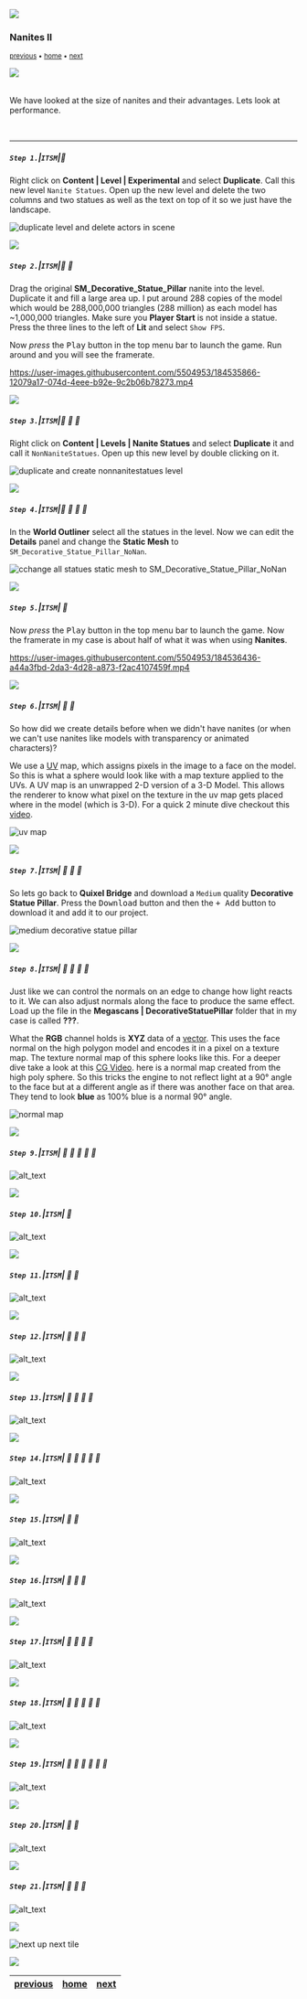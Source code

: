 ![](../images/line3.png)
### Nanites II

<sub>[previous](../nanites/README.md#user-content-nanites) • [home](../README.md#user-content-ue5-intro-to-static-meshes) • [next](../)</sub>

![](../images/line3.png)

<img src="https://via.placeholder.com/1000x4/45D7CA/45D7CA" alt="drawing" height="4px"/>

We have looked at the size of nanites and their advantages.  Lets look at performance.

<br>

---


##### `Step 1.`\|`ITSM`|:small_blue_diamond:

Right click on **Content | Level | Experimental** and select **Duplicate**.  Call this new level `Nanite Statues`.  Open up the new level and delete the two columns and two statues as well as the text on top of it so we just have the landscape.

![duplicate level and delete actors in scene](images/duplicateAndDel.png)

![](../images/line2.png)

##### `Step 2.`\|`ITSM`|:small_blue_diamond: :small_blue_diamond: 

Drag the original **SM_Decorative_Statue_Pillar** nanite into the level.  Duplicate it and fill a large area up.  I put around 288 copies of the model which would be 288,000,000 triangles (288 million) as each model has ~1,000,000 triangles.  Make sure you **Player Start** is not inside a statue.  Press the three lines to the left of **Lit** and select `Show FPS`.

Now *press* the <kbd>Play</kbd> button in the top menu bar to launch the game. Run around and you will see the framerate.

https://user-images.githubusercontent.com/5504953/184535866-12079a17-074d-4eee-b92e-9c2b06b78273.mp4

![](../images/line2.png)

##### `Step 3.`\|`ITSM`|:small_blue_diamond: :small_blue_diamond: :small_blue_diamond:

Right click on **Content | Levels | Nanite Statues** and select **Duplicate** it and call it `NonNaniteStatues`.  Open up this new level by double clicking on it.

![duplicate and create nonnanitestatues level](images/nonNaniteStatues.png)

![](../images/line2.png)

##### `Step 4.`\|`ITSM`|:small_blue_diamond: :small_blue_diamond: :small_blue_diamond: :small_blue_diamond:

In the **World Outliner** select all the statues in the level. Now we can edit the **Details** panel and change the **Static Mesh** to `SM_Decorative_Statue_Pillar_NoNan`.

![cchange all statues static mesh to SM_Decorative_Statue_Pillar_NoNan](images/switchModels.png)

![](../images/line2.png)

##### `Step 5.`\|`ITSM`| :small_orange_diamond:

Now *press* the <kbd>Play</kbd> button in the top menu bar to launch the game. Now the framerate in my case is about half of what it was when using **Nanites**.

https://user-images.githubusercontent.com/5504953/184536436-a44a3fbd-2da3-4d28-a873-f2ac4107459f.mp4

![](../images/line2.png)

##### `Step 6.`\|`ITSM`| :small_orange_diamond: :small_blue_diamond:

So how did we create details before when we didn't have nanites (or when we can't use nanites like models with transparency or animated characters)? 

We use a [UV](https://en.wikipedia.org/wiki/UV_mapping) map, which assigns pixels in the image to a face on the model. So this is what a sphere would look like with a map texture applied to the UVs. A UV map is an unwrapped 2-D version of a 3-D Model.  This allows the renderer to know what pixel on the texture in the uv map gets placed where in the model (which is 3-D). For a quick 2 minute dive checkout this [video](https://www.youtube.com/watch?v=mAcEzlsoad0).

![uv map](images/image_25.jpg)

![](../images/line2.png)

##### `Step 7.`\|`ITSM`| :small_orange_diamond: :small_blue_diamond: :small_blue_diamond:

So lets go back to **Quixel Bridge** and download a `Medium` quality **Decorative Statue Pillar**. Press the <kbd>Download</kbd> button and then the <kbd>+ Add</kbd> button to download it and add it to our project.

![medium decorative statue pillar](images/quixelMedium.png)

![](../images/line2.png)

##### `Step 8.`\|`ITSM`| :small_orange_diamond: :small_blue_diamond: :small_blue_diamond: :small_blue_diamond:

Just like we can control the normals on an edge to change how light reacts to it.  We can also adjust normals along the face to produce the same effect.  Load up the file in the **Megascans | DecorativeStatuePillar** folder that in my case is called **???**. 

What the **RGB** channel holds is **XYZ** data of a [vector](https://en.wikipedia.org/wiki/Euclidean_vector).  This uses the face normal on the high polygon model and encodes it in a pixel on a texture map.  The texture normal map of this sphere looks like this. For a deeper dive take a look at this [CG Video](https://www.youtube.com/watch?v=oOOeV3IU2Yo). here is a normal map created from the high poly sphere. So this tricks the engine to not reflect light at a 90° angle to the face but at a different angle as if there was another face on that area.  They tend to look **blue** as 100% blue is a normal 90° angle.

![normal map](images/normalMap.png)

![](../images/line2.png)

##### `Step 9.`\|`ITSM`| :small_orange_diamond: :small_blue_diamond: :small_blue_diamond: :small_blue_diamond: :small_blue_diamond:

![alt_text](images/.png)

![](../images/line2.png)

##### `Step 10.`\|`ITSM`| :large_blue_diamond:

![alt_text](images/.png)

![](../images/line2.png)

##### `Step 11.`\|`ITSM`| :large_blue_diamond: :small_blue_diamond: 

![alt_text](images/.png)

![](../images/line2.png)


##### `Step 12.`\|`ITSM`| :large_blue_diamond: :small_blue_diamond: :small_blue_diamond: 

![alt_text](images/.png)

![](../images/line2.png)

##### `Step 13.`\|`ITSM`| :large_blue_diamond: :small_blue_diamond: :small_blue_diamond:  :small_blue_diamond: 

![alt_text](images/.png)

![](../images/line2.png)

##### `Step 14.`\|`ITSM`| :large_blue_diamond: :small_blue_diamond: :small_blue_diamond: :small_blue_diamond:  :small_blue_diamond: 

![alt_text](images/.png)

![](../images/line2.png)

##### `Step 15.`\|`ITSM`| :large_blue_diamond: :small_orange_diamond: 

![alt_text](images/.png)

![](../images/line2.png)

##### `Step 16.`\|`ITSM`| :large_blue_diamond: :small_orange_diamond:   :small_blue_diamond: 

![alt_text](images/.png)

![](../images/line2.png)

##### `Step 17.`\|`ITSM`| :large_blue_diamond: :small_orange_diamond: :small_blue_diamond: :small_blue_diamond:

![alt_text](images/.png)

![](../images/line2.png)

##### `Step 18.`\|`ITSM`| :large_blue_diamond: :small_orange_diamond: :small_blue_diamond: :small_blue_diamond: :small_blue_diamond:

![alt_text](images/.png)

![](../images/line2.png)

##### `Step 19.`\|`ITSM`| :large_blue_diamond: :small_orange_diamond: :small_blue_diamond: :small_blue_diamond: :small_blue_diamond: :small_blue_diamond:

![alt_text](images/.png)

![](../images/line2.png)

##### `Step 20.`\|`ITSM`| :large_blue_diamond: :large_blue_diamond:

![alt_text](images/.png)

![](../images/line2.png)

##### `Step 21.`\|`ITSM`| :large_blue_diamond: :large_blue_diamond: :small_blue_diamond:

![alt_text](images/.png)


![](../images/line.png)

<!-- <img src="https://via.placeholder.com/1000x100/45D7CA/000000/?text=Next Up - ADD NEXT TITLE"> -->
![next up next tile](images/banner.png)

![](../images/line.png)

| [previous](../nanites/README.md#user-content-nanites)| [home](../README.md#user-content-ue5-intro-to-static-meshes) | [next](../)|
|---|---|---|
